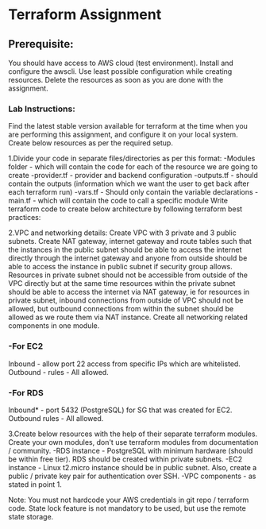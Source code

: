 # Terraform Assignment

## Prerequisite:

You should have access to AWS cloud (test environment). Install and configure the awscli. Use least possible configuration while creating resources. Delete the resources as soon as you are done with the assignment.

### Lab Instructions:

Find the latest stable version available for terraform at the time when you are performing this assignment, and configure it on your local system. Create below resources as per the required setup.

1.Divide your code in separate files/directories as per this format:
-Modules folder - which will contain the code for each of the resource we are going to create
-provider.tf - provider and backend configuration
-outputs.tf - should contain the outputs (information which we want the user to get back after each terraform run)
-vars.tf - Should only contain the variable declarations
-main.tf - which will contain the code to call a specific module Write terraform code to create below architecture by following terraform best practices:

2.VPC and networking details: 
Create VPC with 3 private and 3 public subnets. Create NAT gateway, internet gateway and route tables such that the instances in the public subnet should be able to access the internet directly through the internet gateway and anyone from outside should be able to access the instance in public subnet if security group allows. Resources in private subnet should not be accessible from outside of the VPC directly but at the same time resources within the private subnet should be able to access the internet via NAT gateway, ie for resources in private subnet, inbound connections from outside of VPC should not be allowed, but outbound connections from within the subnet should be allowed as we route them via NAT instance. Create all networking related components in one module.
### -For EC2
Inbound - allow port 22 access from specific IPs which are whitelisted.
Outbound - rules - All allowed.
### -For RDS
Inbound* - port 5432 (PostgreSQL) for SG that was created for EC2.
Outbound rules - All allowed.

3.Create below resources with the help of their separate terraform modules. Create your own modules, don't use terraform modules from documentation / community.
-RDS instance - PostgreSQL with minimum hardware (should be within free tier). RDS should be created within private subnets.
-EC2 instance - Linux t2.micro instance should be in public subnet. Also, create a public / private key pair for authentication over SSH.
-VPC components - as stated in point 1.

Note: You must not hardcode your AWS credentials in git repo / terraform code. State lock feature is not mandatory to be used, but use the remote state storage.
